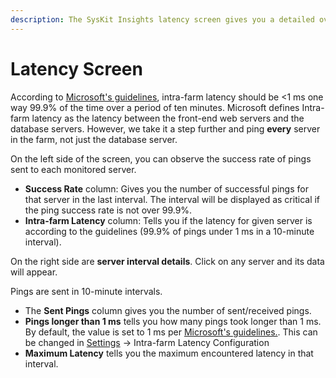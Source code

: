 ```yaml
---
description: The SysKit Insights latency screen gives you a detailed overview of all the ping intervals made.
---
```


# Latency Screen

According to [Microsoft's guidelines](https://docs.microsoft.com/en-us/sharepoint/install/hardware-and-software-requirements), intra-farm latency should be &lt;1 ms one way 99.9% of the time over a period of ten minutes. Microsoft defines Intra-farm latency as the latency between the front-end web servers and the database servers. However, we take it a step further and ping **every** server in the farm, not just the database server.

On the left side of the screen, you can observe the success rate of pings sent to each monitored server.

* **Success Rate** column: Gives you the number of successful pings for that server in the last interval. The interval will be displayed as critical if the ping success rate is not over 99.9%.
* **Intra-farm Latency** column: Tells you if the latency for given server is according to the guidelines \(99.9% of pings under 1 ms in a 10-minute interval\).

On the right side are **server interval details**. Click on any server and its data will appear.

Pings are sent in 10-minute intervals.

* The **Sent Pings** column gives you the number of sent/received pings.
* **Pings longer than 1 ms** tells you how many pings took longer than 1 ms. By default, the value is set to 1 ms per [Microsoft's guidelines.](https://docs.microsoft.com/en-us/sharepoint/install/hardware-and-software-requirements). This can be changed in [Settings](../how-to/customize-settings.md) -&gt; Intra-farm Latency Configuration
* **Maximum Latency** tells you the maximum encountered latency in that interval.


